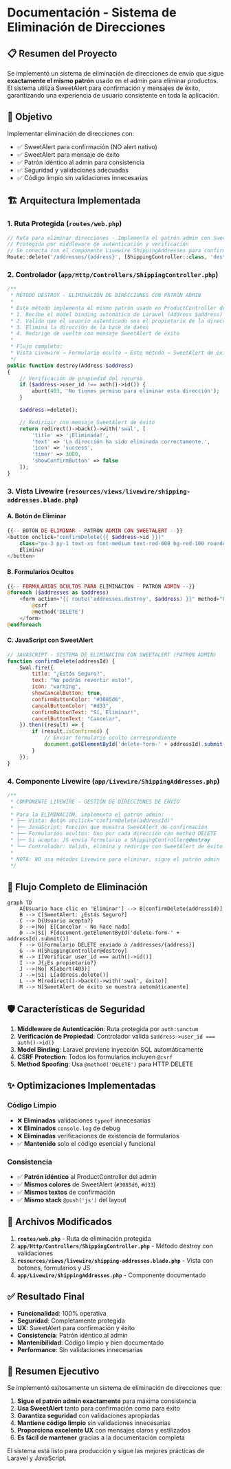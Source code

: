 # Documentación - Sistema de Eliminación de Direcciones

## 📋 Resumen del Proyecto

Se implementó un sistema de eliminación de direcciones de envío que sigue **exactamente el mismo patrón** usado en el admin para eliminar productos. El sistema utiliza SweetAlert para confirmación y mensajes de éxito, garantizando una experiencia de usuario consistente en toda la aplicación.

## 🎯 Objetivo

Implementar eliminación de direcciones con:
- ✅ SweetAlert para confirmación (NO alert nativo)
- ✅ SweetAlert para mensaje de éxito
- ✅ Patrón idéntico al admin para consistencia
- ✅ Seguridad y validaciones adecuadas
- ✅ Código limpio sin validaciones innecesarias

## 🏗️ Arquitectura Implementada

### 1. **Ruta Protegida** (`routes/web.php`)
```php
// Ruta para eliminar direcciones - Implementa el patrón admin con SweetAlert
// Protegida por middleware de autenticación y verificación
// Se conecta con el componente Livewire ShippingAddresses para confirmar eliminación
Route::delete('/addresses/{address}', [ShippingController::class, 'destroy'])->name('addresses.destroy');
```

### 2. **Controlador** (`app/Http/Controllers/ShippingController.php`)
```php
/**
 * MÉTODO DESTROY - ELIMINACIÓN DE DIRECCIONES CON PATRÓN ADMIN
 * 
 * Este método implementa el mismo patrón usado en ProductController del admin:
 * 1. Recibe el model binding automático de Laravel (Address $address)
 * 2. Valida que el usuario autenticado sea el propietario de la dirección
 * 3. Elimina la dirección de la base de datos
 * 4. Redirige de vuelta con mensaje SweetAlert de éxito
 * 
 * Flujo completo:
 * Vista Livewire → Formulario oculto → Este método → SweetAlert de éxito
 */
public function destroy(Address $address)
{
    // Verificación de propiedad del recurso
    if ($address->user_id !== auth()->id()) {
        abort(403, 'No tienes permiso para eliminar esta dirección');
    }

    $address->delete();

    // Redirigir con mensaje SweetAlert de éxito
    return redirect()->back()->with('swal', [
        'title' => '¡Eliminada!',
        'text' => 'La dirección ha sido eliminada correctamente.',
        'icon' => 'success',
        'timer' => 3000,
        'showConfirmButton' => false
    ]);
}
```

### 3. **Vista Livewire** (`resources/views/livewire/shipping-addresses.blade.php`)

#### A. Botón de Eliminar
```php
{{-- BOTÓN DE ELIMINAR - PATRÓN ADMIN CON SWEETALERT --}}
<button onclick="confirmDelete({{ $address->id }})"
    class="px-3 py-1 text-xs font-medium text-red-600 bg-red-100 rounded hover:bg-red-200">
    Eliminar
</button>
```

#### B. Formularios Ocultos
```php
{{-- FORMULARIOS OCULTOS PARA ELIMINACIÓN - PATRÓN ADMIN --}}
@foreach ($addresses as $address)
    <form action="{{ route('addresses.destroy', $address) }}" method="POST" id="delete-form-{{ $address->id }}">
        @csrf
        @method('DELETE')
    </form>
@endforeach
```

#### C. JavaScript con SweetAlert
```javascript
// JAVASCRIPT - SISTEMA DE ELIMINACIÓN CON SWEETALERT (PATRÓN ADMIN)
function confirmDelete(addressId) {
    Swal.fire({
        title: "¿Estás Seguro?",
        text: "No podrás revertir esto!",
        icon: "warning",
        showCancelButton: true,
        confirmButtonColor: "#3085d6",
        cancelButtonColor: "#d33",
        confirmButtonText: "Sí, Eliminar!",
        cancelButtonText: "Cancelar",
    }).then((result) => {
        if (result.isConfirmed) {
            // Enviar formulario oculto correspondiente
            document.getElementById('delete-form-' + addressId).submit();
        }
    });
}
```

### 4. **Componente Livewire** (`app/Livewire/ShippingAddresses.php`)
```php
/**
 * COMPONENTE LIVEWIRE - GESTIÓN DE DIRECCIONES DE ENVÍO
 * 
 * Para la ELIMINACIÓN, implementa el patrón admin:
 * ├── Vista: Botón onclick="confirmDelete(addressId)"
 * ├── JavaScript: Función que muestra SweetAlert de confirmación
 * ├── Formularios ocultos: Uno por cada dirección con method DELETE
 * ├── Si acepta: JS envía formulario a ShippingController@destroy
 * └── Controlador: Valida, elimina y redirige con SweetAlert de éxito
 * 
 * NOTA: NO usa métodos Livewire para eliminar, sigue el patrón admin
 */
```

## 🔄 Flujo Completo de Eliminación

```mermaid
graph TD
    A[Usuario hace clic en 'Eliminar'] --> B[confirmDelete(addressId)]
    B --> C[SweetAlert: ¿Estás Seguro?]
    C --> D{Usuario acepta?}
    D -->|No| E[Cancelar - No hace nada]
    D -->|Sí| F[document.getElementById('delete-form-' + addressId).submit()]
    F --> G[Formulario DELETE enviado a /addresses/{address}]
    G --> H[ShippingController@destroy]
    H --> I[Verificar user_id === auth()->id()]
    I --> J{¿Es propietario?}
    J -->|No| K[abort(403)]
    J -->|Sí| L[address.delete()]
    L --> M[redirect()->back()->with('swal', éxito)]
    M --> N[SweetAlert de éxito se muestra automáticamente]
```

## 🛡️ Características de Seguridad

1. **Middleware de Autenticación**: Ruta protegida por `auth:sanctum`
2. **Verificación de Propiedad**: Controlador valida `$address->user_id === auth()->id()`
3. **Model Binding**: Laravel previene inyección SQL automáticamente
4. **CSRF Protection**: Todos los formularios incluyen `@csrf`
5. **Method Spoofing**: Usa `@method('DELETE')` para HTTP DELETE

## ✨ Optimizaciones Implementadas

### Código Limpio
- ❌ **Eliminadas** validaciones `typeof` innecesarias
- ❌ **Eliminados** `console.log` de debug
- ❌ **Eliminadas** verificaciones de existencia de formularios
- ✅ **Mantenido** solo el código esencial y funcional

### Consistencia
- ✅ **Patrón idéntico** al ProductController del admin
- ✅ **Mismos colores** de SweetAlert (`#3085d6`, `#d33`)
- ✅ **Mismos textos** de confirmación
- ✅ **Mismo stack** `@push('js')` del layout

## 📁 Archivos Modificados

1. **`routes/web.php`** - Ruta de eliminación protegida
2. **`app/Http/Controllers/ShippingController.php`** - Método destroy con validaciones
3. **`resources/views/livewire/shipping-addresses.blade.php`** - Vista con botones, formularios y JS
4. **`app/Livewire/ShippingAddresses.php`** - Componente documentado

## ✅ Resultado Final

- **Funcionalidad**: 100% operativa
- **Seguridad**: Completamente protegida
- **UX**: SweetAlert para confirmación y éxito
- **Consistencia**: Patrón idéntico al admin
- **Mantenibilidad**: Código limpio y bien documentado
- **Performance**: Sin validaciones innecesarias

## 🎉 Resumen Ejecutivo

Se implementó exitosamente un sistema de eliminación de direcciones que:

1. **Sigue el patrón admin exactamente** para máxima consistencia
2. **Usa SweetAlert** tanto para confirmación como para éxito
3. **Garantiza seguridad** con validaciones apropiadas
4. **Mantiene código limpio** sin validaciones innecesarias
5. **Proporciona excelente UX** con mensajes claros y estilizados
6. **Es fácil de mantener** gracias a la documentación completa

El sistema está listo para producción y sigue las mejores prácticas de Laravel y JavaScript.
